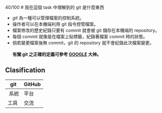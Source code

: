 ﻿40/100 # 我在這個 task 中理解到的 git 是什麼東西

* *git* 為一種可以管理檔案的控制系統。
* 操作者可以在本機端利用 git 指令控管檔案。
* 檔案修改的歷史紀錄只要有 commit 就會被 git 儲存在本機端的 repository。
* 每個 commit 就像是在檔案上貼標籤，紀錄著檔案 commit 時的狀態。
* 倘若變更檔案後無 commit，git 的 repository 就不會紀錄此次檔案變更。 
<br><br>**有關 git 之正確的定義可參考 [GOOGLE](https://www.google.com.tw/) 大神。**


## Clasification


  git | GitHub
  --- | ---
  系統 | 平台
  工具 | 交流